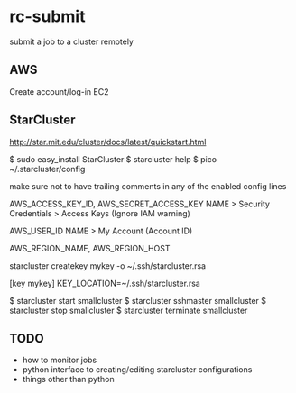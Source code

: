 # rc-submit
submit a job to a cluster remotely


AWS
-------------

Create account/log-in
EC2



StarCluster
--------------


http://star.mit.edu/cluster/docs/latest/quickstart.html


$ sudo easy_install StarCluster
$ starcluster help
$ pico ~/.starcluster/config

make sure not to have trailing comments in any of the enabled config lines

AWS_ACCESS_KEY_ID, AWS_SECRET_ACCESS_KEY
	NAME > Security Credentials > Access Keys (Ignore IAM warning)

AWS_USER_ID
	NAME > My Account (Account ID)

AWS_REGION_NAME, AWS_REGION_HOST


starcluster createkey mykey -o ~/.ssh/starcluster.rsa

[key mykey]
KEY_LOCATION=~/.ssh/starcluster.rsa


$ starcluster start smallcluster
$ starcluster sshmaster smallcluster
$ starcluster stop smallcluster
$ starcluster terminate smallcluster


TODO
---------------

- how to monitor jobs
- python interface to creating/editing starcluster configurations
- things other than python
